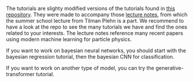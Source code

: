 The tutorials are slighty modified versions of the tutorials found in [this repository](https://github.com/heidelberg-hepml/ml-tutorials).
They were made to accompany those [lecture notes](https://www.thphys.uni-heidelberg.de/~plehn/pics/modern_ml.pdf), from which the summer school lecture from Tilman Plehn is a part. We recommend to have a look at the repo to see the many tutorials we have and find the ones related to your interests. The lecture notes reference many recent papers using modern machine learning for particle physics.

If you want to work on bayesian neural networks, you should start with the bayesian regression tutorial, then the bayesian CNN for classification.

If you want to work on another type of model, you can try the generative-transformer tutorial.